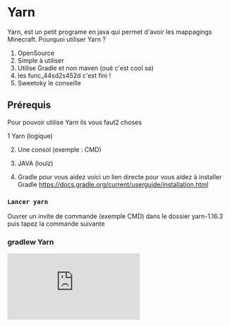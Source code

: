 # Yarn

Yarn, est un petit programe en java qui permet d'avoir les mappagings Minecraft. Pourquoi utiliser Yarn ? 

1) OpenSource
2) Simple à utiliser 
3) Utilise Gradle et non maven (oué c'est cool sa)
4) les func_44sd2s452d c'est fini !
5) Sweetoky le conseille

## Prérequis
Pour pouvoir utilise Yarn ils vous faut2 choses 

1 Yarn (logique)

2) Une consol (exemple : CMD)

3) JAVA (loulz)

4) Gradle pour vous aidez voici un lien directe pour vous aidez à installer Gradle https://docs.gradle.org/current/userguide/installation.html



### `Lancer yarn`

Ouvrer un invite de commande (exemple CMD) dans le dossier yarn-1.16.3 puis tapez la commande suivante 

### gradlew Yarn

![Image](https://www.casimages.com/i/201112091811764376.png.html)